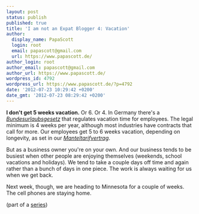 ```yaml
---
layout: post
status: publish
published: true
title: 'I am not an Expat Blogger 4: Vacation'
author:
  display_name: PapaScott
  login: root
  email: papascott@gmail.com
  url: https://www.papascott.de/
author_login: root
author_email: papascott@gmail.com
author_url: https://www.papascott.de/
wordpress_id: 4792
wordpress_url: https://www.papascott.de/?p=4792
date: '2012-07-23 10:29:42 +0200'
date_gmt: '2012-07-23 08:29:42 +0200'
---
```

<p><strong>I don't get 5 weeks vacation.</strong> Or 6. Or 4. In Germany there's a <a href="http://de.wikipedia.org/wiki/Bundesurlaubsgesetz"><em>Bundesurlaubsgesetz</em></a> that regulates vacation time for employees. The legal minimum is 4 weeks per year, although most industries have contracts that call for more. Our employees get 5 to 6 weeks vacation, depending on longevity, as set in our <a href="http://www.bundesverband-systemgastronomie.de/ueber-den-bds/tarifabschluss.html"><em>Manteltarifvertrag</em></a>.</p>
<p>But as a business owner you're on your own. And our business tends to be busiest when other people are enjoying themselves (weekends, school vacations and holidays). We tend to take a couple days off time and again rather than a bunch of days in one piece. The work is always waiting for us when we get back.</p>
<p>Next week, though, we are heading to Minnesota for a couple of weeks. The cell phones are staying home.</p>
<p>(part of a <a href="/archives/category/not-an-expat/">series</a>)</p>
